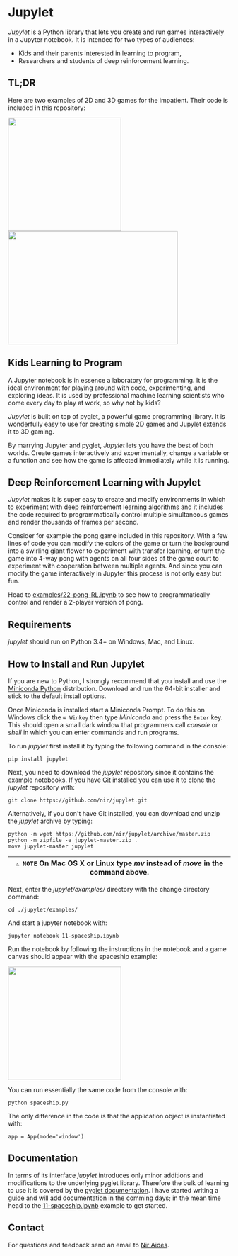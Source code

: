 # Jupylet

*Jupylet* is a Python library that lets you create and run games interactively
in a Jupyter notebook. It is intended for two types of audiences:

* Kids and their parents interested in learning to program,
* Researchers and students of deep reinforcement learning.

## TL;DR

Here are two examples of 2D and 3D games for the impatient. Their code is included in this repository:

<p float="left">
    <img src="https://raw.githubusercontent.com/nir/jupylet/master/docs/images/spaceship.gif" width="256" height="256" />
    <img src="https://raw.githubusercontent.com/nir/jupylet/master/docs/images/spaceship-3d.jpg" width="384" height="256" />
</p>

## Kids Learning to Program

A Jupyter notebook is in essence a laboratory for programming. It is the ideal
environment for playing around with code, experimenting, and exploring ideas.
It is used by professional machine learning scientists who come every day to
play at work, so why not by kids?

*Jupylet* is built on top of pyglet, a powerful game programming library. It is
wonderfully easy to use for creating simple 2D games and Jupylet extends it to 
3D gaming.

By marrying Jupyter and pyglet, *Jupylet* lets you have the best of both
worlds. Create games interactively and experimentally, change a variable or a
function and see how the game is affected immediately while it is running.

## Deep Reinforcement Learning with Jupylet

*Jupylet* makes it is super easy to create and modify environments in which to
experiment with deep reinforcement learning algorithms and it includes the code
required to programmatically control multiple simultaneous games and render
thousands of frames per second.

Consider for example the pong game included in this repository. With a few
lines of code you can modify the colors of the game or turn the background into
a swirling giant flower to experiment with transfer learning, or turn the game
into 4-way pong with agents on all four sides of the game court to experiment
with cooperation between multiple agents. And since you can modify the game
interactively in Jupyter this process is not only easy but fun.  

Head to [examples/22-pong-RL.ipynb](https://github.com/nir/jupylet/blob/master/examples/22-pong-RL.ipynb) to see how to programmatically control and render a 2-player version of pong.

## Requirements

_jupylet_ should run on Python 3.4+ on Windows, Mac, and Linux.

## How to Install and Run Jupylet

If you are new to Python, I strongly recommend that you install and use the
[Miniconda Python](https://docs.conda.io/en/latest/miniconda.html)
distribution. Download and run the 64-bit installer and stick to the default
install options.

Once Miniconda is installed start a Miniconda Prompt. To do this on Windows
click the `⊞ Winkey` then type *Miniconda* and press the
`Enter` key. This should open a small dark window that programmers
call *console* or *shell* in which you can enter commands and run programs.

To run *jupylet* first install it by typing the following command in the
console:

    pip install jupylet

Next, you need to download the *jupylet* repository since it contains the
example notebooks. If you have [Git](https://git-scm.com/) installed you
can use it to clone the *jupylet* repository with:

    git clone https://github.com/nir/jupylet.git

Alternatively, if you don't have Git installed, you can download and unzip
the *jupylet* archive by typing:

    python -m wget https://github.com/nir/jupylet/archive/master.zip
    python -m zipfile -e jupylet-master.zip .
    move jupylet-master jupylet

| `⚠️ NOTE` On Mac OS X or Linux type *mv* instead of *move* in the command above. |
| --- |

Next, enter the *jupylet/examples/* directory with the change directory
command:

    cd ./jupylet/examples/

And start a jupyter notebook with:

    jupyter notebook 11-spaceship.ipynb

Run the notebook by following the instructions in the notebook and a game
canvas should appear with the spaceship example:

<img src="https://raw.githubusercontent.com/nir/jupylet/master/docs/images/spaceship.gif" width="256" height="256" />

You can run essentially the same code from the console with:

    python spaceship.py

The only difference in the code is that the application object is instantiated with:

    app = App(mode='window')

## Documentation

In terms of its interface _jupylet_ introduces only minor additions and modifications to the underlying pyglet library. Therefore the bulk of learning to use it is covered by the [pyglet documentation](https://pyglet.readthedocs.io/en/stable/). I have started writing a [guide](https://jupylet.readthedocs.io/en/latest/) and will add documentation in the comming days; in the mean time head to the [11-spaceship.ipynb](https://github.com/nir/jupylet/blob/master/examples/11-spaceship.ipynb) example to get started. 

## Contact

For questions and feedback send an email to [Nir Aides](mailto:nir@winpdb.org).
